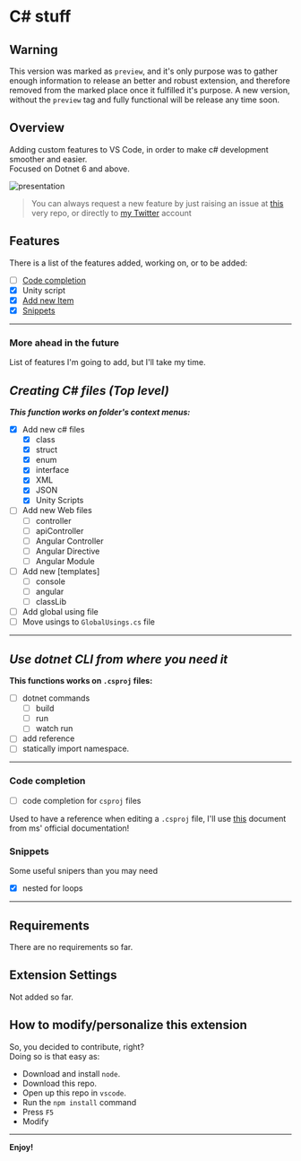 # C# stuff

<!-- [![Visual Studio Marketplace Downloads](https://img.shields.io/visual-studio-marketplace/d/TheFish2191.csharp-stuff?style=for-the-badge)](https://marketplace.visualstudio.com/items?itemName=TheFish2191.csharp-stuff) -->

## Warning

This version was marked as `preview`, and it's only purpose was to gather enough information to release an better and robust extension, and therefore removed from the marked place once it fulfilled it's purpose. A new version, without the `preview` tag and fully functional will be release any time soon.

## Overview

Adding custom features to VS Code, in order to make c# development smoother and easier.  
Focused on Dotnet 6 and above.


![presentation](/resources/demostration00.gif)

> You can always request a new feature by just raising an issue at [this](https://github.com/thefish2191/CSharp-Stuff) very repo, or directly to [my Twitter](https://twitter.com/thefish2191) account

## Features

There is a list of the features added, working on, or to be added:

- [ ] [Code completion](#code-completion)
- [x] Unity script
- [x] [Add new Item](#creating-c-files-top-level)
- [x] [Snippets](#snippets)

---

### More ahead in the future

List of features I'm going to add, but I'll take my time.

## *Creating C# files (Top level)*

***This function works on folder's context menus:***

- [x] Add new c# files
  - [x] class
  - [x] struct
  - [x] enum
  - [x] interface
  - [x] XML
  - [x] JSON
  - [x] Unity Scripts

- [ ] Add new Web files
  - [ ] controller
  - [ ] apiController
  - [ ] Angular Controller
  - [ ] Angular Directive
  - [ ] Angular Module

- [ ] Add new [templates]
  - [ ] console
  - [ ] angular
  - [ ] classLib
- [ ] Add global using file
- [ ] Move usings to `GlobalUsings.cs` file

---

## ***Use dotnet CLI from where you need it***

**This functions works on `.csproj` files:**

- [ ] dotnet commands
  - [ ] build
  - [ ] run
  - [ ] watch run
- [ ] add reference
- [ ] statically import namespace.

---

### **Code completion**

- [ ] code completion for `csproj` files

Used to have a reference when editing a `.csproj` file, I'll use [this](https://learn.microsoft.com/en-us/dotnet/core/project-sdk/overview) document from ms' official documentation!

### **Snippets**

Some useful snipers than you may need

- [x] nested for loops

---

## Requirements

There are no requirements so far.

## Extension Settings

Not added so far.

## How to modify/personalize this extension

 So, you decided to contribute, right?  
 Doing so is that easy as:

- Download and install `node`.
- Download this repo.
- Open up this repo in `vscode`.
- Run the `npm install` command
- Press `F5`
- Modify

---

**Enjoy!**
